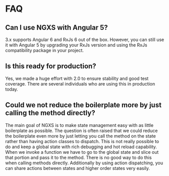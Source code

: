 # FAQ

## Can I use NGXS with Angular 5?
3.x supports Angular 6 and RxJs 6 out of the box. However, you can still use it with Angular 5 by upgrading your RxJs version
and using the RxJs compatibility package in your project.

## Is this ready for production?
Yes, we made a huge effort with 2.0 to ensure stability and good test coverage. There are several individuals who
are using this in production today.

## Could we not reduce the boilerplate more by just calling the method directly?
The main goal of NGXS is to make state management easy with as little boilerplate as possible. The question
is often raised that we could reduce the boilerplate even more by just letting you call the method
on the state rather than having action classes to dispatch. This is not really possible to do
and keep a global state with rich debugging and hot reload capability. When we invoke a function
we have to go to the global state and slice out that portion and pass it to the method. There is no
good way to do this when calling methods directly. Additionally by using action dispatching,
you can share actions between states and higher order states very easily.
